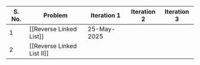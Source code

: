 | S. No. | Problem                    | Iteration 1 | Iteration 2 | Iteration 3 |
| ------ | -------------------------- | ----------- | ----------- | ----------- |
| 1      | [[Reverse Linked List]]    | 25-May-2025 |             |             |
| 2      | [[Reverse Linked List II]] |             |             |             |
